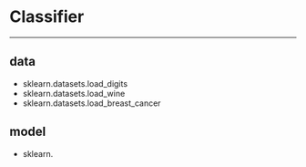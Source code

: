 # Classifier
***
## data
- sklearn.datasets.load_digits
- sklearn.datasets.load_wine
- sklearn.datasets.load_breast_cancer

## model
- sklearn.
